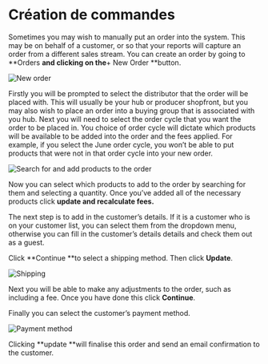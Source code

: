 # Création de commandes

Sometimes you may wish to manually put an order into the system. This may be on behalf of a customer, or so that your reports will capture an order from a different sales stream. You can create an order by going to **Orders **and clicking on the**+ New Order **button.

![New order](https://openfoodnetwork.org/wp-content/uploads/2015/12/New-Order.png)

Firstly you will be prompted to select the distributor that the order will be placed with. This will usually be your hub or producer shopfront, but you may also wish to place an order into a buying group that is associated with you hub. Next you will need to select the order cycle that you want the order to be placed in. You choice of order cycle will dictate which products will be available to be added into the order and the fees applied. For example, if you select the June order cycle, you won’t be able to put products that were not in that order cycle into your new order.

![Search for and add products to the order](https://openfoodnetwork.org/wp-content/uploads/2015/12/add-products.png)

Now you can select which products to add to the order by searching for them and selecting a quantity. Once you’ve added all of the necessary products click **update and recalculate fees.**

The next step is to add in the customer’s details. If it is a customer who is on your customer list, you can select them from the dropdown menu, otherwise you can fill in the customer’s details details and check them out as a guest.

Click **Continue **to select a shipping method. Then click **Update**.

![Shipping](https://openfoodnetwork.org/wp-content/uploads/2015/12/Shipping.png)

Next you will be able to make any adjustments to the order, such as including a fee. Once you have done this click **Continue**.

Finally you can select the customer’s payment method.

![Payment method](https://openfoodnetwork.org/wp-content/uploads/2015/12/Payment-method.png)

Clicking **update **will finalise this order and send an email confirmation to the customer.


